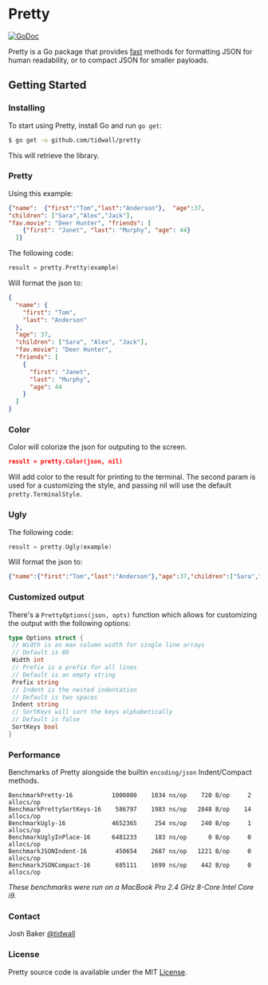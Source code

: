 # Pretty

[![GoDoc](https://img.shields.io/badge/api-reference-blue.svg?style=flat-square)](https://pkg.go.dev/github.com/tidwall/pretty)

Pretty is a Go package that provides [fast](#performance) methods for formatting JSON for human readability, or to compact JSON for smaller payloads.

## Getting Started

### Installing

To start using Pretty, install Go and run `go get`:

```sh
$ go get -u github.com/tidwall/pretty
```

This will retrieve the library.

### Pretty

Using this example:

```json
{"name":  {"first":"Tom","last":"Anderson"},  "age":37,
"children": ["Sara","Alex","Jack"],
"fav.movie": "Deer Hunter", "friends": [
    {"first": "Janet", "last": "Murphy", "age": 44}
  ]}
```

The following code:
```go
result = pretty.Pretty(example)
```

Will format the json to:

```json
{
  "name": {
    "first": "Tom",
    "last": "Anderson"
  },
  "age": 37,
  "children": ["Sara", "Alex", "Jack"],
  "fav.movie": "Deer Hunter",
  "friends": [
    {
      "first": "Janet",
      "last": "Murphy",
      "age": 44
    }
  ]
}
```

### Color

Color will colorize the json for outputing to the screen.

```json
result = pretty.Color(json, nil)
```

Will add color to the result for printing to the terminal.
The second param is used for a customizing the style, and passing nil will use the default `pretty.TerminalStyle`.

### Ugly

The following code:
```go
result = pretty.Ugly(example)
```

Will format the json to:

```json
{"name":{"first":"Tom","last":"Anderson"},"age":37,"children":["Sara","Alex","Jack"],"fav.movie":"Deer Hunter","friends":[{"first":"Janet","last":"Murphy","age":44}]}```
```

### Customized output

There's a `PrettyOptions(json, opts)` function which allows for customizing the output with the following options:

```go
type Options struct {
 // Width is an max column width for single line arrays
 // Default is 80
 Width int
 // Prefix is a prefix for all lines
 // Default is an empty string
 Prefix string
 // Indent is the nested indentation
 // Default is two spaces
 Indent string
 // SortKeys will sort the keys alphabetically
 // Default is false
 SortKeys bool
}
```
### Performance

Benchmarks of Pretty alongside the builtin `encoding/json` Indent/Compact methods.
```text
BenchmarkPretty-16           1000000    1034 ns/op    720 B/op     2 allocs/op
BenchmarkPrettySortKeys-16    586797    1983 ns/op   2848 B/op    14 allocs/op
BenchmarkUgly-16             4652365     254 ns/op    240 B/op     1 allocs/op
BenchmarkUglyInPlace-16      6481233     183 ns/op      0 B/op     0 allocs/op
BenchmarkJSONIndent-16        450654    2687 ns/op   1221 B/op     0 allocs/op
BenchmarkJSONCompact-16       685111    1699 ns/op    442 B/op     0 allocs/op
```

*These benchmarks were run on a MacBook Pro 2.4 GHz 8-Core Intel Core i9.*

### Contact
Josh Baker [@tidwall](http://twitter.com/tidwall)

### License

Pretty source code is available under the MIT [License](/LICENSE).

